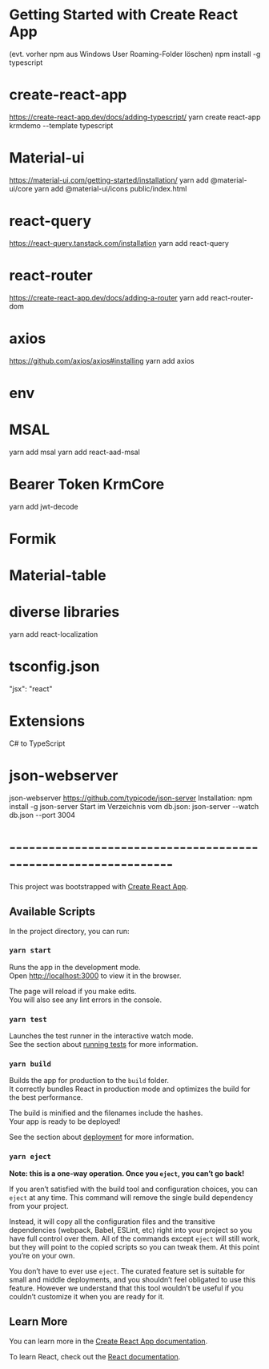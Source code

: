 # Getting Started with Create React App

(evt. vorher npm aus Windows User Roaming-Folder löschen)
npm install -g typescript

# create-react-app

https://create-react-app.dev/docs/adding-typescript/
yarn create react-app krmdemo --template typescript

# Material-ui

https://material-ui.com/getting-started/installation/
yarn add @material-ui/core
yarn add @material-ui/icons
public/index.html

<link rel="stylesheet" href="https://fonts.googleapis.com/css?family=Roboto:300,400,500,700&display=swap" />
<link rel="stylesheet" href="https://fonts.googleapis.com/icon?family=Material+Icons" />

# react-query

https://react-query.tanstack.com/installation
yarn add react-query

# react-router

https://create-react-app.dev/docs/adding-a-router
yarn add react-router-dom

# axios

https://github.com/axios/axios#installing
yarn add axios

# env

# MSAL

yarn add msal
yarn add react-aad-msal

# Bearer Token KrmCore

yarn add jwt-decode

# Formik

# Material-table

# diverse libraries

yarn add react-localization

# tsconfig.json

"jsx": "react"

# Extensions

C# to TypeScript

# json-webserver

json-webserver https://github.com/typicode/json-server
Installation: npm install -g json-server
Start im Verzeichnis vom db.json: json-server --watch db.json --port 3004

# ---------------------------------------------------------------

This project was bootstrapped with [Create React App](https://github.com/facebook/create-react-app).

## Available Scripts

In the project directory, you can run:

### `yarn start`

Runs the app in the development mode.\
Open [http://localhost:3000](http://localhost:3000) to view it in the browser.

The page will reload if you make edits.\
You will also see any lint errors in the console.

### `yarn test`

Launches the test runner in the interactive watch mode.\
See the section about [running tests](https://facebook.github.io/create-react-app/docs/running-tests) for more information.

### `yarn build`

Builds the app for production to the `build` folder.\
It correctly bundles React in production mode and optimizes the build for the best performance.

The build is minified and the filenames include the hashes.\
Your app is ready to be deployed!

See the section about [deployment](https://facebook.github.io/create-react-app/docs/deployment) for more information.

### `yarn eject`

**Note: this is a one-way operation. Once you `eject`, you can’t go back!**

If you aren’t satisfied with the build tool and configuration choices, you can `eject` at any time. This command will remove the single build dependency from your project.

Instead, it will copy all the configuration files and the transitive dependencies (webpack, Babel, ESLint, etc) right into your project so you have full control over them. All of the commands except `eject` will still work, but they will point to the copied scripts so you can tweak them. At this point you’re on your own.

You don’t have to ever use `eject`. The curated feature set is suitable for small and middle deployments, and you shouldn’t feel obligated to use this feature. However we understand that this tool wouldn’t be useful if you couldn’t customize it when you are ready for it.

## Learn More

You can learn more in the [Create React App documentation](https://facebook.github.io/create-react-app/docs/getting-started).

To learn React, check out the [React documentation](https://reactjs.org/).

